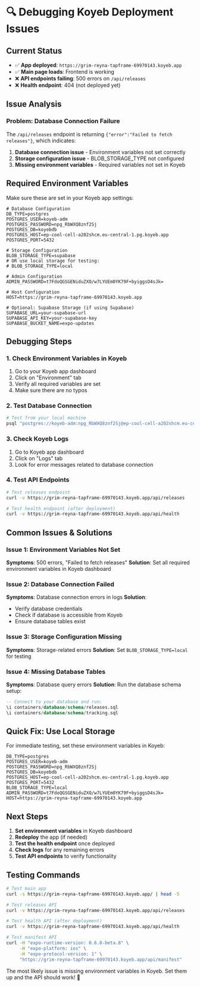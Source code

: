 # 🔍 Debugging Koyeb Deployment Issues

## Current Status
- ✅ **App deployed**: `https://grim-reyna-tapframe-69970143.koyeb.app`
- ✅ **Main page loads**: Frontend is working
- ❌ **API endpoints failing**: 500 errors on `/api/releases`
- ❌ **Health endpoint**: 404 (not deployed yet)

## Issue Analysis

### Problem: Database Connection Failure
The `/api/releases` endpoint is returning `{"error":"Failed to fetch releases"}`, which indicates:

1. **Database connection issue** - Environment variables not set correctly
2. **Storage configuration issue** - BLOB_STORAGE_TYPE not configured
3. **Missing environment variables** - Required variables not set in Koyeb

## Required Environment Variables

Make sure these are set in your Koyeb app settings:

```env
# Database Configuration
DB_TYPE=postgres
POSTGRES_USER=koyeb-adm
POSTGRES_PASSWORD=npg_RbWXQ8znf2Sj
POSTGRES_DB=koyebdb
POSTGRES_HOST=ep-cool-cell-a202shcm.eu-central-1.pg.koyeb.app
POSTGRES_PORT=5432

# Storage Configuration
BLOB_STORAGE_TYPE=supabase
# OR use local storage for testing:
# BLOB_STORAGE_TYPE=local

# Admin Configuration
ADMIN_PASSWORD=t7FdoQGSGENiduZXO/w7LYUEm0YK79F+byiggsD4sJk=

# Host Configuration
HOST=https://grim-reyna-tapframe-69970143.koyeb.app

# Optional: Supabase Storage (if using Supabase)
SUPABASE_URL=your-supabase-url
SUPABASE_API_KEY=your-supabase-key
SUPABASE_BUCKET_NAME=expo-updates
```

## Debugging Steps

### 1. Check Environment Variables in Koyeb
1. Go to your Koyeb app dashboard
2. Click on "Environment" tab
3. Verify all required variables are set
4. Make sure there are no typos

### 2. Test Database Connection
```bash
# Test from your local machine
psql "postgres://koyeb-adm:npg_RbWXQ8znf2Sj@ep-cool-cell-a202shcm.eu-central-1.pg.koyeb.app/koyebdb" -c "\dt"
```

### 3. Check Koyeb Logs
1. Go to Koyeb app dashboard
2. Click on "Logs" tab
3. Look for error messages related to database connection

### 4. Test API Endpoints
```bash
# Test releases endpoint
curl -v https://grim-reyna-tapframe-69970143.koyeb.app/api/releases

# Test health endpoint (after deployment)
curl -v https://grim-reyna-tapframe-69970143.koyeb.app/api/health
```

## Common Issues & Solutions

### Issue 1: Environment Variables Not Set
**Symptoms**: 500 errors, "Failed to fetch releases"
**Solution**: Set all required environment variables in Koyeb dashboard

### Issue 2: Database Connection Failed
**Symptoms**: Database connection errors in logs
**Solution**: 
- Verify database credentials
- Check if database is accessible from Koyeb
- Ensure database tables exist

### Issue 3: Storage Configuration Missing
**Symptoms**: Storage-related errors
**Solution**: Set `BLOB_STORAGE_TYPE=local` for testing

### Issue 4: Missing Database Tables
**Symptoms**: Database query errors
**Solution**: Run the database schema setup:
```sql
-- Connect to your database and run:
\i containers/database/schema/releases.sql
\i containers/database/schema/tracking.sql
```

## Quick Fix: Use Local Storage

For immediate testing, set these environment variables in Koyeb:

```env
DB_TYPE=postgres
POSTGRES_USER=koyeb-adm
POSTGRES_PASSWORD=npg_RbWXQ8znf2Sj
POSTGRES_DB=koyebdb
POSTGRES_HOST=ep-cool-cell-a202shcm.eu-central-1.pg.koyeb.app
POSTGRES_PORT=5432
BLOB_STORAGE_TYPE=local
ADMIN_PASSWORD=t7FdoQGSGENiduZXO/w7LYUEm0YK79F+byiggsD4sJk=
HOST=https://grim-reyna-tapframe-69970143.koyeb.app
```

## Next Steps

1. **Set environment variables** in Koyeb dashboard
2. **Redeploy** the app (if needed)
3. **Test the health endpoint** once deployed
4. **Check logs** for any remaining errors
5. **Test API endpoints** to verify functionality

## Testing Commands

```bash
# Test main app
curl -s https://grim-reyna-tapframe-69970143.koyeb.app/ | head -5

# Test releases API
curl -v https://grim-reyna-tapframe-69970143.koyeb.app/api/releases

# Test health API (after deployment)
curl -v https://grim-reyna-tapframe-69970143.koyeb.app/api/health

# Test manifest API
curl -H "expo-runtime-version: 0.6.0-beta.8" \
     -H "expo-platform: ios" \
     -H "expo-protocol-version: 1" \
     "https://grim-reyna-tapframe-69970143.koyeb.app/api/manifest"
```

The most likely issue is missing environment variables in Koyeb. Set them up and the API should work! 🚀


